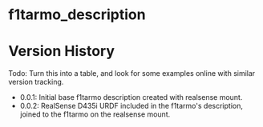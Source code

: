 # f1tarmo_description

# Version History

Todo: Turn this into a table, and look for some examples online with similar
version tracking.
- 0.0.1: Initial base f1tarmo description created with realsense mount.
- 0.0.2: RealSense D435i URDF included in the f1tarmo's description, joined to
  the f1tarmo on the realsense mount.